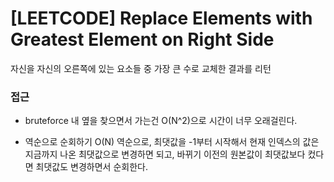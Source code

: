 # [LEETCODE] Replace Elements with Greatest Element on Right Side

자신을 자신의 오른쪽에 있는 요소들 중 가장 큰 수로 교체한 결과를 리턴

### 접근

- bruteforce
  내 옆을 찾으면서 가는건 O(N^2)으로 시간이 너무 오래걸린다.

- 역순으로 순회하기 O(N)
  역순으로, 최댓값을 -1부터 시작해서 현재 인덱스의 값은 지금까지 나온 최댓값으로 변경하면 되고, 바뀌기 이전의 원본값이 최댓값보다 컸다면 최댓값도 변경하면서 순회한다.
